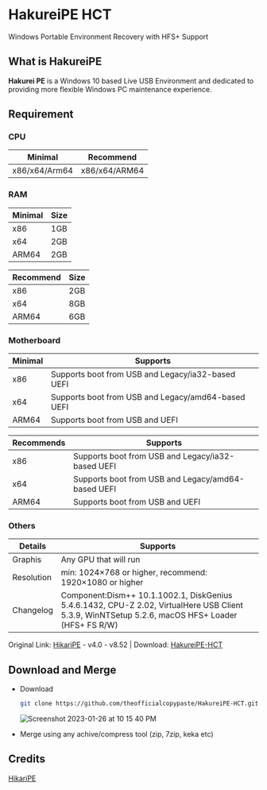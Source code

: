 # HakureiPE HCT
Windows Portable Environment Recovery with HFS+ Support

## What is HakureiPE

**Hakurei PE** is a Windows 10 based Live USB Environment and dedicated to providing more flexible Windows PC maintenance experience. 

## Requirement

### CPU

| Minimal       | Recommend     |
|---------------|---------------|
| x86/x64/Arm64 | x86/x64/ARM64 |
  
### RAM

| Minimal | Size |
|---------|------|
| x86     | 1GB  |
| x64     | 2GB  |
| ARM64   | 2GB  |
  
| Recommend | Size |
|-----------|------|
| x86       | 2GB  |
| x64       | 8GB  |
| ARM64     | 6GB  |
  
### Motherboard

| Minimal | Supports                                           |
|---------|----------------------------------------------------|
| x86     | Supports boot from USB and Legacy/ia32-based UEFI  |
| x64     | Supports boot from USB and Legacy/amd64-based UEFI |
| ARM64   | Supports boot from USB and UEFI                    |
  
| Recommends | Supports                                           |
|------------|----------------------------------------------------|
| x86        | Supports boot from USB and Legacy/ia32-based UEFI  |
| x64        | Supports boot from USB and Legacy/amd64-based UEFI |
| ARM64      | Supports boot from USB and UEFI                    |
 
### Others

| Details    | Supports                                                                                                                                          |
|------------|---------------------------------------------------------------------------------------------------------------------------------------------------|
| Graphis    | Any GPU that will run                                                                                                                             |
| Resolution | min: 1024×768 or higher, recommend: 1920×1080 or higher                                                                                           |
| Changelog  | Component:Dism++ 10.1.1002.1, DiskGenius 5.4.6.1432, CPU-Z 2.02, VirtualHere USB Client 5.3.9, WinNTSetup 5.2.6, macOS HFS+ Loader (HFS+ FS R/W)  |

  
Original Link: [HikariPE](https://tpedutw-my.sharepoint.com/personal/hikaricalyx_tp_edu_tw/_layouts/15/onedrive.aspx?id=%2Fpersonal%2Fhikaricalyx%5Ftp%5Fedu%5Ftw%2FDocuments%2FHikari%5FPE%5FProject%2FNon%2DChinese%20Version%2FEN&ga=1) - v4.0 - v8.52 | Download: [HakureiPE-HCT](https://drive.google.com/drive/folders/1SvnohC5uszZR1smIBMp3oNjMpdSCsUKt?usp=sharing)

## Download and Merge

* Download

  ```zsh
  git clone https://github.com/theofficialcopypaste/HakureiPE-HCT.git
  ```
  
  ![Screenshot 2023-01-26 at 10 15 40 PM](https://user-images.githubusercontent.com/72515939/214858606-7d72c0fa-344e-4570-8635-b7658780090b.png)

* Merge using any achive/compress tool (zip, 7zip, keka etc)

## Credits 

[HikariPE](https://hikaricalyx.com/hikaripe/)
